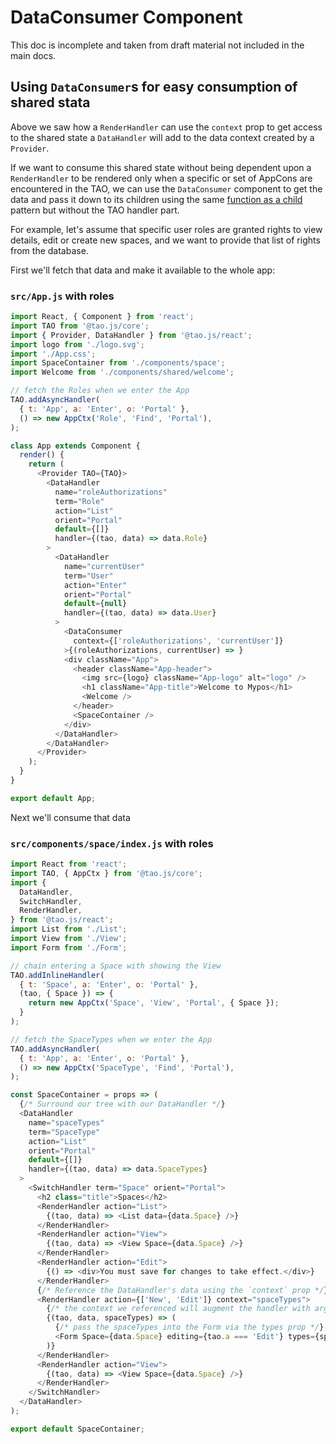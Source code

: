 # DataConsumer Component

This doc is incomplete and taken from draft material not included in the main docs.

## Using `DataConsumer`s for easy consumption of shared stata

Above we saw how a `RenderHandler` can use the `context` prop to get access to the shared state
a `DataHandler` will add to the data context created by a `Provider`.

If we want to consume this shared state without being dependent upon a `RenderHandler` to be
rendered only when a specific or set of AppCons are encountered in the TAO, we can use the
`DataConsumer` component to get the data and pass it down to its children using the same
[function as a child](https://reactjs.org/docs/render-props.html#using-props-other-than-render)
pattern but without the TAO handler part.

For example, let's assume that specific user roles are granted rights to view details, edit or
create new spaces, and we want to provide that list of rights from the database.

First we'll fetch that data and make it available to the whole app:

### `src/App.js` with roles

```javascript
import React, { Component } from 'react';
import TAO from '@tao.js/core';
import { Provider, DataHandler } from '@tao.js/react';
import logo from './logo.svg';
import './App.css';
import SpaceContainer from './components/space';
import Welcome from './components/shared/welcome';

// fetch the Roles when we enter the App
TAO.addAsyncHandler(
  { t: 'App', a: 'Enter', o: 'Portal' },
  () => new AppCtx('Role', 'Find', 'Portal'),
);

class App extends Component {
  render() {
    return (
      <Provider TAO={TAO}>
        <DataHandler
          name="roleAuthorizations"
          term="Role"
          action="List"
          orient="Portal"
          default={[]}
          handler={(tao, data) => data.Role}
        >
          <DataHandler
            name="currentUser"
            term="User"
            action="Enter"
            orient="Portal"
            default={null}
            handler={(tao, data) => data.User}
          >
            <DataConsumer
              context={['roleAuthorizations', 'currentUser']}
            >{(roleAuthorizations, currentUser) => }
            <div className="App">
              <header className="App-header">
                <img src={logo} className="App-logo" alt="logo" />
                <h1 className="App-title">Welcome to Mypos</h1>
                <Welcome />
              </header>
              <SpaceContainer />
            </div>
          </DataHandler>
        </DataHandler>
      </Provider>
    );
  }
}

export default App;
```

Next we'll consume that data

### `src/components/space/index.js` with roles

```javascript
import React from 'react';
import TAO, { AppCtx } from '@tao.js/core';
import {
  DataHandler,
  SwitchHandler,
  RenderHandler,
} from '@tao.js/react';
import List from './List';
import View from './View';
import Form from './Form';

// chain entering a Space with showing the View
TAO.addInlineHandler(
  { t: 'Space', a: 'Enter', o: 'Portal' },
  (tao, { Space }) => {
    return new AppCtx('Space', 'View', 'Portal', { Space });
  }
);

// fetch the SpaceTypes when we enter the App
TAO.addAsyncHandler(
  { t: 'App', a: 'Enter', o: 'Portal' },
  () => new AppCtx('SpaceType', 'Find', 'Portal'),
);

const SpaceContainer = props => (
  {/* Surround our tree with our DataHandler */}
  <DataHandler
    name="spaceTypes"
    term="SpaceType"
    action="List"
    orient="Portal"
    default={[]}
    handler={(tao, data) => data.SpaceTypes}
  >
    <SwitchHandler term="Space" orient="Portal">
      <h2 class="title">Spaces</h2>
      <RenderHandler action="List">
        {(tao, data) => <List data={data.Space} />}
      </RenderHandler>
      <RenderHandler action="View">
        {(tao, data) => <View Space={data.Space} />}
      </RenderHandler>
      <RenderHandler action="Edit">
        {() => <div>You must save for changes to take effect.</div>}
      </RenderHandler>
      {/* Reference the DataHandler's data using the `context` prop */}
      <RenderHandler action={['New', 'Edit']} context="spaceTypes">
        {/* the context we referenced will augment the handler with args passing the data */}
        {(tao, data, spaceTypes) => (
          {/* pass the spaceTypes into the Form via the types prop */}
          <Form Space={data.Space} editing={tao.a === 'Edit'} types={spaceTypes} />
        )}
      </RenderHandler>
      <RenderHandler action="View">
        {(tao, data) => <View Space={data.Space} />}
      </RenderHandler>
    </SwitchHandler>
  </DataHandler>
);

export default SpaceContainer;
```
